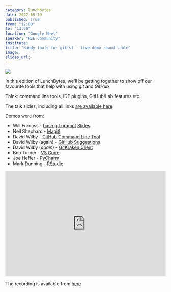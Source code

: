 ```yaml
---
category: lunchbytes
date: 2022-05-19
published: True
from: "12:00"
to: "13:00"
location: "Google Meet"
speaker: "RSE Community"
institute:
title: "Handy tools for git(s) - live demo round table"
image:
slides_url:
---
```


![](https://assets.website-files.com/6167686a04de0ebe0681d0c4/620193f40010d74e1b1aabfc_gitsave-300x2101.png)

In this edition of LunchBytes, we'll be getting together to show off our favourite tools that help with using _git_ and _GitHub_ 

Think: command line tools, IDE plugins, GitHub/Lab features etc.

The talk slides, including all links [are available here](https://rse.shef.ac.uk/lunchbytes-may-2022/).

Demos were from:
* Will Furnass - [bash git prompt](https://github.com/magicmonty/bash-git-prompt) [Slides](https://willfurnass.github.io/lunchbytes-git-prompt/#1)
* Neil Shephard - [Magit!](https://magit.vc/)
* David Wilby - [GitHub Command Line Tool](https://github.com/cli/cli)
* David Wilby (again) - [GitHub Suggestions](https://docs.github.com/en/pull-requests/collaborating-with-pull-requests/reviewing-changes-in-pull-requests/incorporating-feedback-in-your-pull-request)
* David Wilby (*again*) - [GitKraken Client](https://www.gitkraken.com/)
* Bob Turner - [VS Code](https://code.visualstudio.com/docs/editor/versioncontrol)
* Joe Heffer -  [PyCharm](https://www.jetbrains.com/help/pycharm/using-git-integration.html)
* Mark Dunning - [RStudio](https://www.rstudio.com/)

<div style="max-width:608px"><div style="position:relative;padding-bottom:66.118421052632%"><iframe id="kaltura_player" src="https://cdnapisec.kaltura.com/p/2103181/sp/210318100/embedIframeJs/uiconf_id/40991011/partner_id/2103181?iframeembed=true&playerId=kaltura_player&entry_id=1_bbdgrvxv&flashvars[streamerType]=auto&amp;flashvars[localizationCode]=en&amp;flashvars[leadWithHTML5]=true&amp;flashvars[sideBarContainer.plugin]=true&amp;flashvars[sideBarContainer.position]=left&amp;flashvars[sideBarContainer.clickToClose]=true&amp;flashvars[chapters.plugin]=true&amp;flashvars[chapters.layout]=vertical&amp;flashvars[chapters.thumbnailRotator]=false&amp;flashvars[streamSelector.plugin]=true&amp;flashvars[EmbedPlayer.SpinnerTarget]=videoHolder&amp;flashvars[dualScreen.plugin]=true&amp;flashvars[hotspots.plugin]=1&amp;flashvars[Kaltura.addCrossoriginToIframe]=true&amp;&wid=1_zvdi8los" width="608" height="402" allowfullscreen webkitallowfullscreen mozAllowFullScreen allow="autoplay *; fullscreen *; encrypted-media *" sandbox="allow-forms allow-same-origin allow-scripts allow-top-navigation allow-pointer-lock allow-popups allow-modals allow-orientation-lock allow-popups-to-escape-sandbox allow-presentation allow-top-navigation-by-user-activation" frameborder="0" title="LunchBytes - handy tools for git(s) (May 2022)" style="position:absolute;top:0;left:0;width:100%;height:100%"></iframe></div></div>

The recording is available from [here](https://digitalmedia.sheffield.ac.uk/media/LunchBytes%20-%20handy%20tools%20for%20git(s)%20(May%202022)/1_bbdgrvxv)